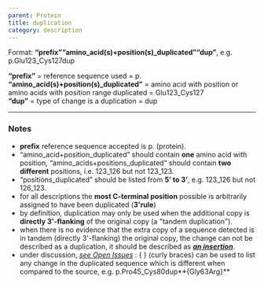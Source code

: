 ```yaml
---
parent: Protein
title: duplication
category: description
---
```


Format: **“prefix”“amino\_acid(s)+position(s)\_duplicated”“dup”**, e.g. p.Glu123\_Cys127dup

**“prefix”**  =  reference sequence used  =  p.<br>
**“amino\_acid(s)+position(s)\_duplicated”**  =  amino acid with position or amino acids with position range duplicated  =  Glu123\_Cys127<br>
**“dup”**  =  type of change is a duplication  =  dup

---

### Notes

*	**prefix** reference sequence accepted is p. (protein).
*	“amino\_acid+position\_duplicated” should contain **one** amino acid with position, “amino\_acids+positions\_duplicated” should contain **two different** positions, i.e. 123_126 but not 123_123.
*	“positions\_duplicated” should be listed from **5’ to 3’**, e.g. 123_126 but not 126_123.
*	for all descriptions the **most C-terminal position** possible is arbitrarily assigned to have been duplicated (**3'rule**)
*	by definition, duplication may only be used when the additional copy is **directly 3'-flanking** of the original copy (a "tandem duplication"). 
*	when there is no evidence that the extra copy of a sequence detected is in tandem (directly 3'-flanking) the original copy, the change can not be described as a duplication, it should be described as **[_an insertion_](/recommendations/protein/variant/insertion/)**.
*	under discussion, [_see Open Issues_](/recommendations/open-issues/#imperfectcopy)
	:	{ } (curly braces) can be used to list any change in the duplicated sequence which is different when compared to the source, e.g. p.Pro45\_Cys80dup**{Gly63Arg}**
